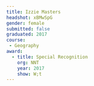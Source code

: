 ```yaml
---
title: Izzie Masters
headshot: xBMwSpG
gender: female
submitted: false
graduated: 2017
course:
 - Geography
award:
  - title: Special Recognition
    org: NNT 
    year: 2017
    show: W;t
---
```

